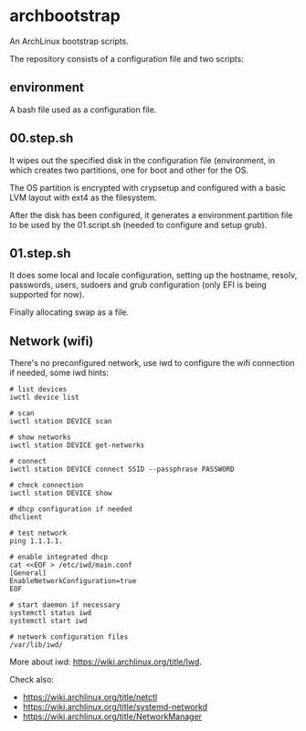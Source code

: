 # archbootstrap

An ArchLinux bootstrap scripts.

The repository consists of a configuration file and two scripts:

## environment

A bash file used as a configuration file.

## 00.step.sh

It wipes out the specified disk in the configuration file (environment, in which
creates two partitions, one for boot and other for the OS.

The OS partition is encrypted with crypsetup and configured with a
basic LVM layout with ext4 as the filesystem.

After the disk has been configured, it generates a environment.partition file
to be used by the 01.script.sh (needed to configure and setup grub).

## 01.step.sh

It does some local and locale configuration, setting up the hostname, resolv, 
passwords, users, sudoers and grub configuration (only EFI is being supported for now).

Finally allocating swap as a file.

## Network (wifi)

There's no preconfigured network, use iwd to configure the wifi connection if needed, some iwd hints:


```
# list devices
iwctl device list

# scan
iwctl station DEVICE scan

# show networks
iwctl station DEVICE get-networks

# connect
iwctl station DEVICE connect SSID --passphrase PASSWORD

# check connection
iwctl station DEVICE show

# dhcp configuration if needed
dhclient

# test network
ping 1.1.1.1.

# enable integrated dhcp
cat <<EOF > /etc/iwd/main.conf
[General]
EnableNetworkConfiguration=true
EOF

# start daemon if necessary
systemctl status iwd
systemctl start iwd

# network configuration files
/var/lib/iwd/
```

More about iwd: https://wiki.archlinux.org/title/Iwd.

Check also: 
- https://wiki.archlinux.org/title/netctl
- https://wiki.archlinux.org/title/systemd-networkd
- https://wiki.archlinux.org/title/NetworkManager












